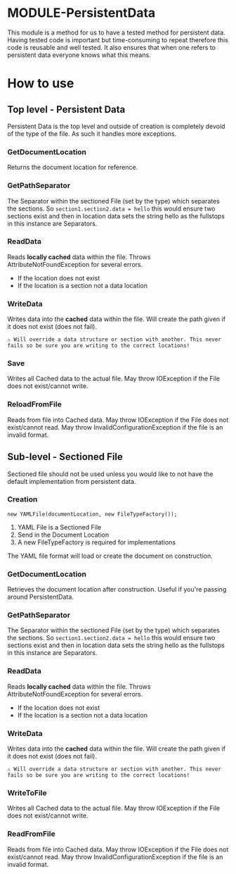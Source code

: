 # MODULE-PersistentData
This module is a method for us to have a tested method for persistent data.
Having tested code is important but time-consuming to repeat therefore this code is reusable and
well tested.
It also ensures that when one refers to persistent data everyone knows what this means.

# How to use

## Top level - Persistent Data
Persistent Data is the top level and outside of creation is completely devoid of the type of the file.
As such it handles more exceptions.

### GetDocumentLocation
Returns the document location for reference.

### GetPathSeparator
The Separator within the sectioned File (set by the type) which separates the sections.
So `section1.section2.data = hello` this would ensure two sections exist and then in location data
sets the string hello as the fullstops in this instance are Separators.

### ReadData
Reads **locally cached** data within the file. Throws AttributeNotFoundException for several errors.
* If the location does not exist
* If the location is a section not a data location

### WriteData
Writes data into the **cached** data within the file. Will create the path given if it does not
exist (does not fail).

```⚠️ Will override a data structure or section with another. This never fails so be sure you are writing to the correct locations!```

### Save
Writes all Cached data to the actual file. May throw IOException if the File does not exist/cannot write.

### ReloadFromFile
Reads from file into Cached data. May throw IOException if the File does not exist/cannot read.
May throw InvalidConfigurationException if the file is an invalid format.

## Sub-level - Sectioned File
Sectioned file should not be used unless you would like to not have the default implementation from
persistent data.

### Creation
```new YAMLFile(documentLocation, new FileTypeFactory());```
1. YAML File is a Sectioned File
2. Send in the Document Location
3. A new FileTypeFactory is required for implementations

The YAML file format will load or create the document on construction.

### GetDocumentLocation
Retrieves the document location after construction. Useful if you're passing around PersistentData.

### GetPathSeparator
The Separator within the sectioned File (set by the type) which separates the sections.
So `section1.section2.data = hello` this would ensure two sections exist and then in location data 
sets the string hello as the fullstops in this instance are Separators.

### ReadData
Reads **locally cached** data within the file. Throws AttributeNotFoundException for several errors.
* If the location does not exist
* If the location is a section not a data location

### WriteData
Writes data into the **cached** data within the file. Will create the path given if it does not
exist (does not fail).

```⚠️ Will override a data structure or section with another. This never fails so be sure you are writing to the correct locations!```

### WriteToFile
Writes all Cached data to the actual file. May throw IOException if the File does not exist/cannot write.

### ReadFromFile
Reads from file into Cached data. May throw IOException if the File does not exist/cannot read.
May throw InvalidConfigurationException if the file is an invalid format.